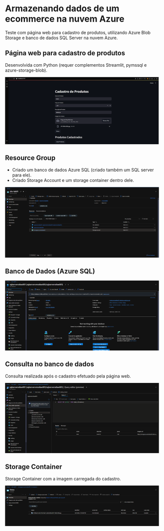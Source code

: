 # Armazenando dados de um ecommerce na nuvem Azure

Teste com página web para cadastro de produtos, utilizando Azure Blob Storage e banco de dados SQL Server na nuvem Azure.

## Página web para cadastro de produtos

Desenvolvida com Python (requer complementos Streamlit, pymssql e azure-storage-blob).

![webpage.png](/img/webpage.PNG)

## Resource Group

* Criado um banco de dados Azure SQL (criado também um SQL server para ele).
* Criado Storage Account e um storage container dentro dele.

![resource-group.png](/img/resource-group.PNG)

## Banco de Dados (Azure SQL)

![bd.png](/img/bd.PNG)




## Consulta no banco de dados

Consulta realizada após o cadastro efetuado pela página web.

![consulta-bd.png](/img/consulta-bd.PNG)


## Storage Container

Storage Container com a imagem carregada do cadastro.

![storage-container.png](/img/storage-container.PNG)